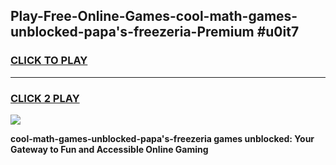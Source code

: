 
## Play-Free-Online-Games-cool-math-games-unblocked-papa's-freezeria-Premium #u0it7
<h3>
<a href="https://premium.freeplayer.one?title=cool-math-games-unblocked-papa's-freezeria&ref=8M">CLICK TO PLAY</a></h3>
<hr>

<h3>
<a href="https://premium.freeplayer.one?title=cool-math-games-unblocked-papa's-freezeria&ref=8M">CLICK 2 PLAY</a>
  
</h3>

<a href="https://premium.freeplayer.one?title=cool-math-games-unblocked-papa's-freezeria&ref=8M"><img src="https://clearcache.store/games.png"></a>


**cool-math-games-unblocked-papa's-freezeria games unblocked: Your Gateway to Fun and Accessible Online Gaming**
